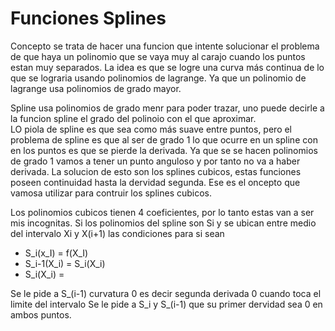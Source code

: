 # Funciones Splines
Concepto se trata de hacer una funcion que intente solucionar el problema de que haya un polinomio que se vaya muy al carajo cuando los puntos estan muy separados. La idea es que se logre una curva más continua de lo que se lograria usando polinomios de lagrange. Ya que un polinomio de lagrange usa polinomios de grado mayor.

Spline usa polinomios de grado menr para poder trazar, uno puede decirle a la funcion spline el grado del polinoio con el que aproximar.  
LO piola de spline es que sea como más suave entre puntos, pero el problema de spline es que al ser de grado 1 lo que ocurre en un spline con en los puntos es que se pierde la derivada. Ya que se se hacen polinomios de grado 1 vamos a tener un punto anguloso y por tanto no va a haber derivada.
La solucion de esto son los splines cubicos, estas funciones poseen continuidad hasta la dervidad segunda. Ese es el oncepto que vamosa utilizar para contruir los splines cubicos.

Los polinomios cubicos tienen 4 coeficientes, por lo tanto estas van a ser mis incognitas. 
Si los polinomios del spline son Si y se ubican entre medio del intervalo Xi y X(i+1)
las condiciones para si sean
* S_i(x_I) = f(X_I)
* S_i-1(X_i) = S_i(X_i)
* S_i(X_i) =

Se le pide a S_(i-1) curvatura 0 es decir segunda derivada 0 cuando toca el limite del intervalo
Se le pide a S_i y S_(i-1) que su primer dervidad sea 0 en ambos puntos.